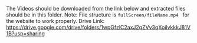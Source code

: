 The Videos should be downloaded from the link below and extracted files should be in this folder.
Note: File structure is `fullScreen/fileName.mp4 ` for the website to work properly.
Drive Link: https://drive.google.com/drive/folders/1wpGfzlC2axJ2qZVv3qXoilvkkkJ81V1B?usp=sharing
